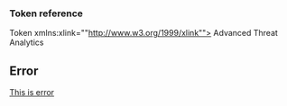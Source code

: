 ### Token reference
Token xmlns:xlink=""http://www.w3.org/1999/xlink""> Advanced Threat Analytics </Token>

## Error
[This is error](./token/ATsA.md)
